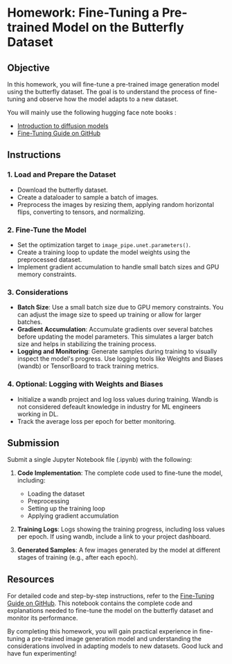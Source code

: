 # Homework: Fine-Tuning a Pre-trained Model on the Butterfly Dataset

## Objective

In this homework, you will fine-tune a pre-trained image generation model using the butterfly dataset. The goal is to understand the process of fine-tuning and observe how the model adapts to a new dataset.

You will mainly use the following hugging face note books :
- [Introduction to diffusion models](https://colab.research.google.com/github/huggingface/diffusion-models-class/blob/main/unit1/01_introduction_to_diffusers.ipynb)
- [Fine-Tuning Guide on GitHub](https://colab.research.google.com/github/huggingface/diffusion-models-class/blob/main/unit2/01_finetuning_and_guidance.ipynb)

## Instructions

### 1. Load and Prepare the Dataset

- Download the butterfly dataset. 
- Create a dataloader to sample a batch of images.
- Preprocess the images by resizing them, applying random horizontal flips, converting to tensors, and normalizing.

### 2. Fine-Tune the Model

- Set the optimization target to `image_pipe.unet.parameters()`.
- Create a training loop to update the model weights using the preprocessed dataset.
- Implement gradient accumulation to handle small batch sizes and GPU memory constraints.

### 3. Considerations

- **Batch Size**: Use a small batch size due to GPU memory constraints. You can adjust the image size to speed up training or allow for larger batches.
- **Gradient Accumulation**: Accumulate gradients over several batches before updating the model parameters. This simulates a larger batch size and helps in stabilizing the training process.
- **Logging and Monitoring**: Generate samples during training to visually inspect the model's progress. Use logging tools like Weights and Biases (wandb) or TensorBoard to track training metrics.

### 4. Optional: Logging with Weights and Biases

- Initialize a wandb project and log loss values during training. Wandb is not considered defeault knowledge in industry for ML engineers working in DL.
- Track the average loss per epoch for better monitoring.

## Submission

Submit a single Jupyter Notebook file (.ipynb) with the following:

1. **Code Implementation**: The complete code used to fine-tune the model, including:
   - Loading the dataset
   - Preprocessing
   - Setting up the training loop
   - Applying gradient accumulation

2. **Training Logs**: Logs showing the training progress, including loss values per epoch. If using wandb, include a link to your project dashboard.

3. **Generated Samples**: A few images generated by the model at different stages of training (e.g., after each epoch).

## Resources

For detailed code and step-by-step instructions, refer to the [Fine-Tuning Guide on GitHub](https://colab.research.google.com/github/huggingface/diffusion-models-class/blob/main/unit2/01_finetuning_and_guidance.ipynb). This notebook contains the complete code and explanations needed to fine-tune the model on the butterfly dataset and monitor its performance.

By completing this homework, you will gain practical experience in fine-tuning a pre-trained image generation model and understanding the considerations involved in adapting models to new datasets. Good luck and have fun experimenting!
